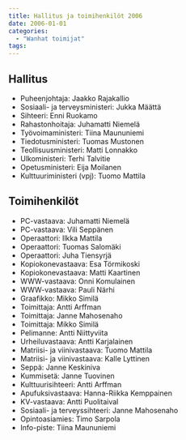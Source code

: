 ```yaml
---
title: Hallitus ja toimihenkilöt 2006
date: 2006-01-01
categories:
  - "Wanhat toimijat"
tags:
---
```



## Hallitus
- Puheenjohtaja: Jaakko Rajakallio
- Sosiaali- ja terveysministeri: Jukka Määttä
- Sihteeri: Enni Ruokamo
- Rahastonhoitaja: Juhamatti Niemelä
- Työvoimaministeri:	Tiina Maununiemi
- Tiedotusministeri: Tuomas Mustonen
- Teollisuusministeri: Matti Lonnakko
- Ulkoministeri:	Terhi Talvitie
- Opetusministeri:	Eija Moilanen
- Kulttuuriministeri (vpj): Tuomo Mattila


## Toimihenkilöt
- PC-vastaava: Juhamatti Niemelä
- PC-vastaava: Vili Seppänen
- Operaattori: Ilkka Mattila
- Operaattori: Tuomas Salomäki
- Operaattori: Juha Tiensyrjä
- Kopiokonevastaava: Esa Törmikoski
- Kopiokonevastaava: Matti Kaartinen
- WWW-vastaava: Onni Komulainen
- WWW-vastaava: Pauli Närhi
- Graafikko: Mikko Similä
- Toimittaja: Antti Arffman
- Toimittaja: Janne Mahosenaho
- Toimittaja: Mikko Similä
- Pelimanne: Antti Niittyviita
- Urheiluvastaava: Antti Karjalainen
- Matriisi- ja viinivastaava: Tuomo Mattila
- Matriisi- ja viinivastaava: Kalle Lyttinen
- Seppä: Janne Keskiniva
- Kummisetä: Janne Tuovinen
- Kulttuurisihteeri: Antti Arffman
- Apufuksivastaava: Hanna-Riikka Kemppainen
- KV-vastaava: Antti Puolitaival
- Sosiaali- ja terveyssihteeri: Janne Mahosenaho
- Opintoasiamies: Timo Sarpola
- Info-piste: Tiina Maununiemi